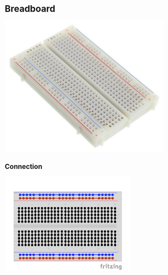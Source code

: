 # Breadboard

![breadboard](./assets/breadboard.jpg)

## Connection

![breadboard connections](./assets/breadboard-connection.jpeg)